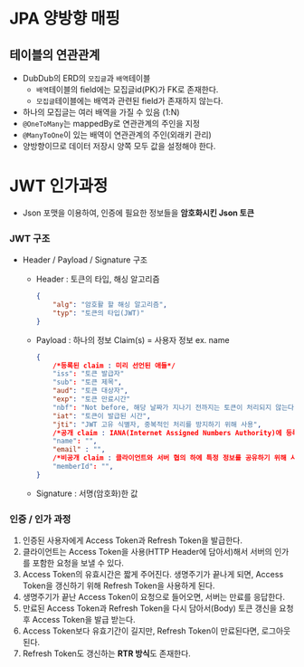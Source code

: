 # JPA 양방향 매핑
## 테이블의 연관관계
- DubDub의 ERD의 `모집글`과 `배역`테이블
  - `배역`테이블의 field에는 모집글id(PK)가 FK로 존재한다.
  - `모집글`테이블에는 배역과 관련된 field가 존재하지 않는다.
- 하나의 모집글는 여러 배역을 가질 수 있음 (1:N)
- `@OneToMany`는 mappedBy로 연관관계의 주인을 지정 
- `@ManyToOne`이 있는 배역이 연관관계의 주인(외래키 관리)
- 양방향이므로 데이터 저장시 양쪽 모두 값을 설정해야 한다.

# JWT 인가과정
- Json 포맷을 이용하여, 인증에 필요한 정보들을 **암호화시킨 Json 토큰**

### JWT 구조

- Header / Payload / Signature 구조
  - Header : 토큰의 타입, 해싱 알고리즘

      ```json
      {
          "alg": "암호활 할 해싱 알고리즘",
          "typ": "토큰의 타입(JWT)"
      }
      ```

  - Payload : 하나의 정보 Claim(s) = 사용자 정보 ex. name

      ```json
      {
          /*등록된 claim : 미리 선언된 애들*/
          "iss": "토큰 발급자"
          "sub": "토큰 제목",
          "aud": "토큰 대상자",
          "exp": "토큰 만료시간"
          "nbf": "Not before, 해당 날짜가 지나기 전까지는 토큰이 처리되지 않는다.",
          "iat": "토큰이 발급된 시간",
          "jti": "JWT 고유 식별자, 중복적인 처리를 방지하기 위해 사용",
          /*공개 claim : IANA(Internet Assigned Numbers Authority)에 등록되어 있거나 등록할 수 있는 claim*/
          "name": "",
          "email" : "",
          /*비공개 claim : 클라이언트와 서버 협의 하에 특정 정보를 공유하기 위해 사용되는 커스텀 클레임*/
          "memberId": "",
      }
      ```

  - Signature : 서명(암호화)한 값

### 인증 / 인가 과정

1. 인증된 사용자에게 Access Token과 Refresh Token을 발급한다.
  1. 클라이언트는 Access Token을 사용(HTTP Header에 담아서)해서 서버의 인가를 포함한 요청을 보낼 수 있다.
2. Access Token의 유효시간은 짧게 주어진다. 생명주기가 끝나게 되면, Access Token을 갱신하기 위해 Refresh Token을 사용하게 된다.
  1. 생명주기가 끝난 Access Token이 요청으로 들어오면, 서버는 만료를 응답한다.
  2. 만료된 Access Token과 Refresh Token을 다시 담아서(Body) 토큰 갱신을 요청 후 Access Token을 발급 받는다.
3. Access Token보다 유효기간이 길지만, Refresh Token이 만료된다면, 로그아웃된다.
  1. Refresh Token도 갱신하는 **RTR 방식**도 존재한다.